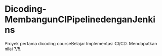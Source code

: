 # Dicoding-MembangunCIPipelinedenganJenkins
Proyek pertama dicoding courseBelajar Implementasi CI/CD. Mendapatkan nilai ?/5.
